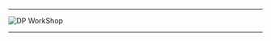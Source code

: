 <hr>

![DP WorkShop](https://github.com/Mehul237/A2Z-DSA-Course/assets/117193057/579ecea4-f294-4b24-b35f-173a97a042e6)

<hr>

